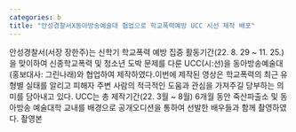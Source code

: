```yaml
---
categories: b
title: "안성경찰서X동아방송예술대 협업으로 학교폭력예방 UCC 시선 제작 배포"
---
```

안성경찰서(서장 장한주)는 신학기 학교폭력 예방 집중 활동기간(22. 8. 29 ~ 11. 25.) 을 맞이하여 신종학교폭력 및 청소년 도박 문제를 다룬 UCC(시:선)을 동아방송예술대(홍보대사: 그린나래)와 협업하여 제작하였다.이번에 제작된 영상은 학교폭력의 최근 유형별 실태를 알리고 피해자 주변 사람의 적극적인 도움과 관심을 가져주길 당부하는 의미를 담아내고 있다. UCC는 총 제작기간(22. 3월 ~ 8월) 6개월 동안 죽산파출소 및 동아방송 예술대학 교내를 배경으로 공개오디션을 통하여 선발한 배우들과 함께 촬영하였다. 촬영본